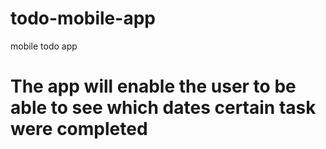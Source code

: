 # todo-mobile-app
mobile todo app
# The app will enable the user to be able to see which dates certain task were completed